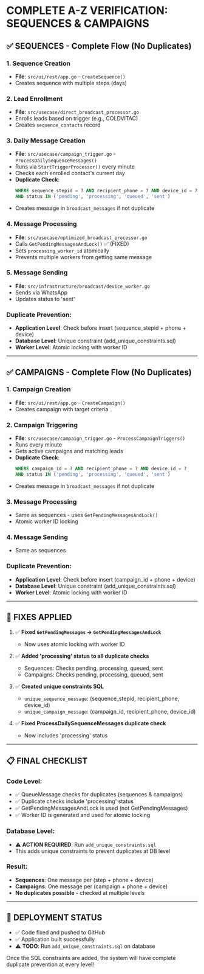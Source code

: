 # COMPLETE A-Z VERIFICATION: SEQUENCES & CAMPAIGNS

## ✅ SEQUENCES - Complete Flow (No Duplicates)

### 1. Sequence Creation
- **File**: `src/ui/rest/app.go` - `CreateSequence()`
- Creates sequence with multiple steps (days)

### 2. Lead Enrollment
- **File**: `src/usecase/direct_broadcast_processor.go`
- Enrolls leads based on trigger (e.g., COLDVITAC)
- Creates `sequence_contacts` record

### 3. Daily Message Creation
- **File**: `src/usecase/campaign_trigger.go` - `ProcessDailySequenceMessages()`
- Runs via `StartTriggerProcessor()` every minute
- Checks each enrolled contact's current day
- **Duplicate Check**: 
  ```sql
  WHERE sequence_stepid = ? AND recipient_phone = ? AND device_id = ?
  AND status IN ('pending', 'processing', 'queued', 'sent')
  ```
- Creates message in `broadcast_messages` if not duplicate

### 4. Message Processing
- **File**: `src/usecase/optimized_broadcast_processor.go`
- Calls `GetPendingMessagesAndLock()` ✅ (FIXED)
- Sets `processing_worker_id` atomically
- Prevents multiple workers from getting same message

### 5. Message Sending
- **File**: `src/infrastructure/broadcast/device_worker.go`
- Sends via WhatsApp
- Updates status to 'sent'

### Duplicate Prevention:
- **Application Level**: Check before insert (sequence_stepid + phone + device)
- **Database Level**: Unique constraint (add_unique_constraints.sql)
- **Worker Level**: Atomic locking with worker ID

---

## ✅ CAMPAIGNS - Complete Flow (No Duplicates)

### 1. Campaign Creation
- **File**: `src/ui/rest/app.go` - `CreateCampaign()`
- Creates campaign with target criteria

### 2. Campaign Triggering
- **File**: `src/usecase/campaign_trigger.go` - `ProcessCampaignTriggers()`
- Runs every minute
- Gets active campaigns and matching leads
- **Duplicate Check**:
  ```sql
  WHERE campaign_id = ? AND recipient_phone = ? AND device_id = ?
  AND status IN ('pending', 'processing', 'queued', 'sent')
  ```
- Creates message in `broadcast_messages` if not duplicate

### 3. Message Processing
- Same as sequences - uses `GetPendingMessagesAndLock()`
- Atomic worker ID locking

### 4. Message Sending
- Same as sequences

### Duplicate Prevention:
- **Application Level**: Check before insert (campaign_id + phone + device)
- **Database Level**: Unique constraint (add_unique_constraints.sql)
- **Worker Level**: Atomic locking with worker ID

---

## 🔧 FIXES APPLIED

1. ✅ **Fixed `GetPendingMessages` → `GetPendingMessagesAndLock`**
   - Now uses atomic locking with worker ID

2. ✅ **Added 'processing' status to all duplicate checks**
   - Sequences: Checks pending, processing, queued, sent
   - Campaigns: Checks pending, processing, queued, sent

3. ✅ **Created unique constraints SQL**
   - `unique_sequence_message`: (sequence_stepid, recipient_phone, device_id)
   - `unique_campaign_message`: (campaign_id, recipient_phone, device_id)

4. ✅ **Fixed ProcessDailySequenceMessages duplicate check**
   - Now includes 'processing' status

---

## 📋 FINAL CHECKLIST

### Code Level:
- ✅ QueueMessage checks for duplicates (sequences & campaigns)
- ✅ Duplicate checks include 'processing' status
- ✅ GetPendingMessagesAndLock is used (not GetPendingMessages)
- ✅ Worker ID is generated and used for atomic locking

### Database Level:
- ⚠️ **ACTION REQUIRED**: Run `add_unique_constraints.sql`
- This adds unique constraints to prevent duplicates at DB level

### Result:
- **Sequences**: One message per (step + phone + device)
- **Campaigns**: One message per (campaign + phone + device)
- **No duplicates possible** - checked at multiple levels

---

## 🚀 DEPLOYMENT STATUS

- ✅ Code fixed and pushed to GitHub
- ✅ Application built successfully
- ⚠️ **TODO**: Run `add_unique_constraints.sql` on database

Once the SQL constraints are added, the system will have complete duplicate prevention at every level!
